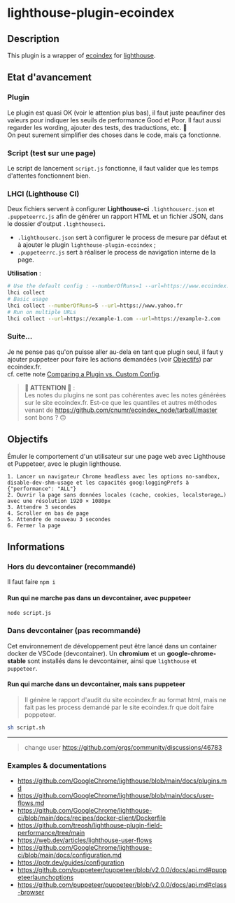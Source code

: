 # lighthouse-plugin-ecoindex

## Description

This plugin is a wrapper of [ecoindex](https://ecoindex.fr/) for [lighthouse](https://github.com/GoogleChrome/lighthouse/blob/main/docs/plugins.md).

## Etat d'avancement

### Plugin

Le plugin est quasi OK (voir le attention plus bas), il faut juste peaufiner des valeurs pour indiquer les seuils de performance Good et Poor. Il faut aussi regarder les wording, ajouter des tests, des traductions, etc. 🫠  
On peut surement simplifier des choses dans le code, mais ça fonctionne.

### Script (test sur une page)

Le script de lancement `script.js` fonctionne, il faut valider que les temps d'attentes fonctionnent bien.

### LHCI (Lighthouse CI)

Deux fichiers servent à configurer **Lighthouse-ci** `.lighthouserc.json` et `.puppeteerrc.js` afin de générer un rapport HTML et un fichier JSON, dans le dossier d'output `.lighthouseci`.

- `.lighthouserc.json` sert à configurer le process de mesure par défaut et à ajouter le plugin `lighthouse-plugin-ecoindex` ;
- `.puppeteerrc.js` sert à réaliser le process de navigation interne de la page.

**Utilisation** :

```bash
# Use the default config : --numberOfRuns=1 --url=https://www.ecoindex.fr
lhci collect
# Basic usage
lhci collect --numberOfRuns=5 --url=https://www.yahoo.fr
# Run on multiple URLs
lhci collect --url=https://example-1.com --url=https://example-2.com
```

### Suite...

Je ne pense pas qu'on puisse aller au-dela en tant que plugin seul, il faut y ajouter puppeteer pour faire les actions demandées (voir [Objectifs](#Objectifs)) par ecoindex.fr.  
cf. cette note [Comparing a Plugin vs. Custom Config](https://github.com/GoogleChrome/lighthouse/blob/main/docs/plugins.md#comparing-a-plugin-vs-custom-config).

> **🔴 ATTENTION 🔴** :  
> Les notes du plugins ne sont pas cohérentes avec les notes générées sur le site ecoindex.fr. Est-ce que les quantiles et autres méthodes venant de https://github.com/cnumr/ecoindex_node/tarball/master sont bons ? 🙃

## Objectifs

Émuler le comportement d'un utilisateur sur une page web avec Lighthouse et Puppeteer, avec le plugin lighthouse.

```
1. Lancer un navigateur Chrome headless avec les options no-sandbox, disable-dev-shm-usage et les capacités goog:loggingPrefs à {"performance": "ALL"}
2. Ouvrir la page sans données locales (cache, cookies, localstorage…) avec une résolution 1920 × 1080px
3. Attendre 3 secondes
4. Scroller en bas de page
5. Attendre de nouveau 3 secondes
6. Fermer la page
```

## Informations

### Hors du devcontainer (recommandé)

Il faut faire `npm i`

#### Run qui ne marche pas dans un devcontainer, avec puppeteer

```bash
node script.js
```

### Dans devcontainer (pas recommandé)

Cet environnement de développement peut être lancé dans un container docker de VSCode (devcontainer).
Un **chromium** et un **google-chrome-stable** sont installés dans le devcontainer, ainsi que `lighthouse` et `puppeteer`.

#### Run qui marche dans un devcontainer, mais sans puppeteer

> Il génère le rapport d'audit du site ecoindex.fr au format html, mais ne fait pas les process demandé par le site ecoindex.fr que doit faire poppeteer.

```bash
sh script.sh
```

---

> change user https://github.com/orgs/community/discussions/46783

### Examples & documentations

- https://github.com/GoogleChrome/lighthouse/blob/main/docs/plugins.md
- https://github.com/GoogleChrome/lighthouse/blob/main/docs/user-flows.md
- https://github.com/GoogleChrome/lighthouse-ci/blob/main/docs/recipes/docker-client/Dockerfile
- https://github.com/treosh/lighthouse-plugin-field-performance/tree/main
- https://web.dev/articles/lighthouse-user-flows
- https://github.com/GoogleChrome/lighthouse-ci/blob/main/docs/configuration.md
- https://pptr.dev/guides/configuration
- https://github.com/puppeteer/puppeteer/blob/v2.0.0/docs/api.md#puppeteerlaunchoptions
- https://github.com/puppeteer/puppeteer/blob/v2.0.0/docs/api.md#class-browser
